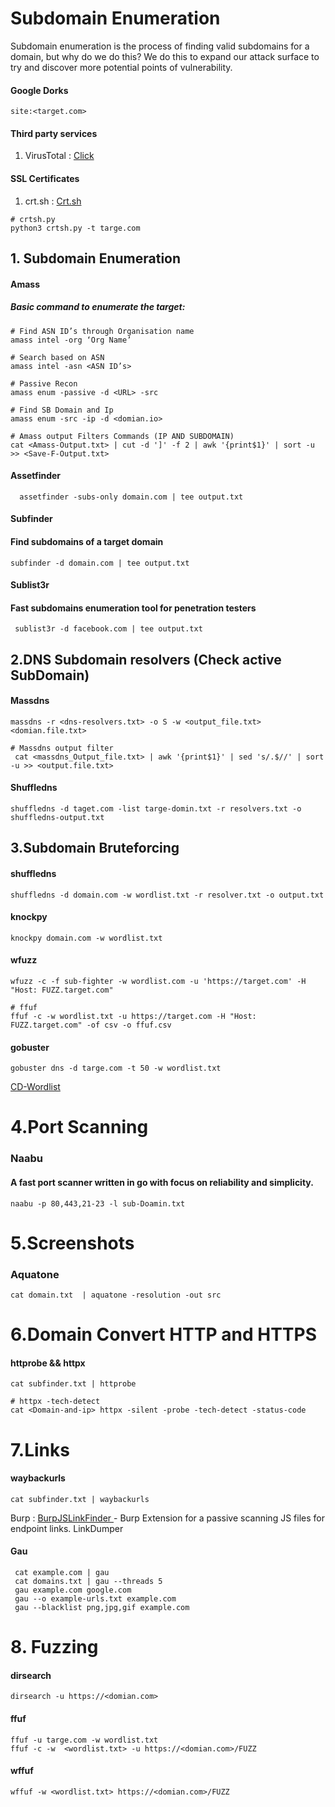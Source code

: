 # Subdomain Enumeration

  Subdomain enumeration is the process of finding valid subdomains for a domain, but why do we do this? We do this to expand our attack surface to try and discover more potential points of vulnerability.

#### Google Dorks 
`site:<target.com>`

#### Third party services
  1. VirusTotal : <a href="https://www.virustotal.com/gui/home/url">Click</a>

#### SSL Certificates
  1. crt.sh :  <a href="https://crt.sh/">Crt.sh</a>
  ```
  # crtsh.py
  python3 crtsh.py -t targe.com
  ```
## 1. Subdomain Enumeration
#### Amass
##### Basic command to enumerate the target:
  ```
  # Find ASN ID’s through Organisation name
  amass intel -org ‘Org Name’  

  # Search based on ASN                    
  amass intel -asn <ASN ID’s>  

  # Passive Recon                  
  amass enum -passive -d <URL> -src  

 # Find SB Domain and Ip
  amass enum -src -ip -d <domian.io>

  # Amass output Filters Commands (IP AND SUBDOMAIN)
  cat <Amass-Output.txt> | cut -d ']' -f 2 | awk '{print$1}' | sort -u >> <Save-F-Output.txt>
```
#### Assetfinder
```
  assetfinder -subs-only domain.com | tee output.txt 
```
#### Subfinder
#### Find subdomains of a target domain
```
subfinder -d domain.com | tee output.txt
```
#### Sublist3r
####  Fast subdomains enumeration tool for penetration testers
```
 sublist3r -d facebook.com | tee output.txt
```
## 2.DNS Subdomain resolvers (Check active SubDomain)
#### Massdns
```
massdns -r <dns-resolvers.txt> -o S -w <output_file.txt> <domian.file.txt>

# Massdns output filter
 cat <massdns_Output_file.txt> | awk '{print$1}' | sed 's/.$//' | sort -u >> <output.file.txt>
```
#### Shuffledns
```
shuffledns -d taget.com -list targe-domin.txt -r resolvers.txt -o shuffledns-output.txt

```
## 3.Subdomain Bruteforcing
#### shuffledns
```
shuffledns -d domain.com -w wordlist.txt -r resolver.txt -o output.txt
```
#### knockpy 
```
knockpy domain.com -w wordlist.txt
```
#### wfuzz
```
wfuzz -c -f sub-fighter -w wordlist.com -u 'https://target.com' -H "Host: FUZZ.target.com"

# ffuf
ffuf -c -w wordlist.txt -u https://target.com -H "Host: FUZZ.target.com" -of csv -o ffuf.csv

```
#### gobuster 
```
gobuster dns -d targe.com -t 50 -w wordlist.txt
```
<a href="https://github.com/imrannissar/Content-discovery">CD-Wordlist</a>

# 4.Port Scanning
### Naabu 
#### A fast port scanner written in go with focus on reliability and simplicity.
```
naabu -p 80,443,21-23 -l sub-Doamin.txt
```

# 5.Screenshots
### Aquatone
```
cat domain.txt  | aquatone -resolution -out src

```
# 6.Domain Convert HTTP and HTTPS
#### httprobe && httpx
```
cat subfinder.txt | httprobe

# httpx -tech-detect
cat <Domain-and-ip> httpx -silent -probe -tech-detect -status-code 

```

# 7.Links
#### waybackurls
```
cat subfinder.txt | waybackurls
```
Burp : <a href=""> BurpJSLinkFinder </a>- Burp Extension for a passive scanning JS files for endpoint links.
LinkDumper
#### Gau
```
 cat example.com | gau
 cat domains.txt | gau --threads 5
 gau example.com google.com
 gau --o example-urls.txt example.com
 gau --blacklist png,jpg,gif example.com
```

# 8. Fuzzing
#### dirsearch
```
dirsearch -u https://<domian.com>
```
#### ffuf
```
ffuf -u targe.com -w wordlist.txt
ffuf -c -w  <wordlist.txt> -u https://<domian.com>/FUZZ
``` 
#### wffuf 
```
wffuf -w <wordlist.txt> https://<domian.com>/FUZZ
```
